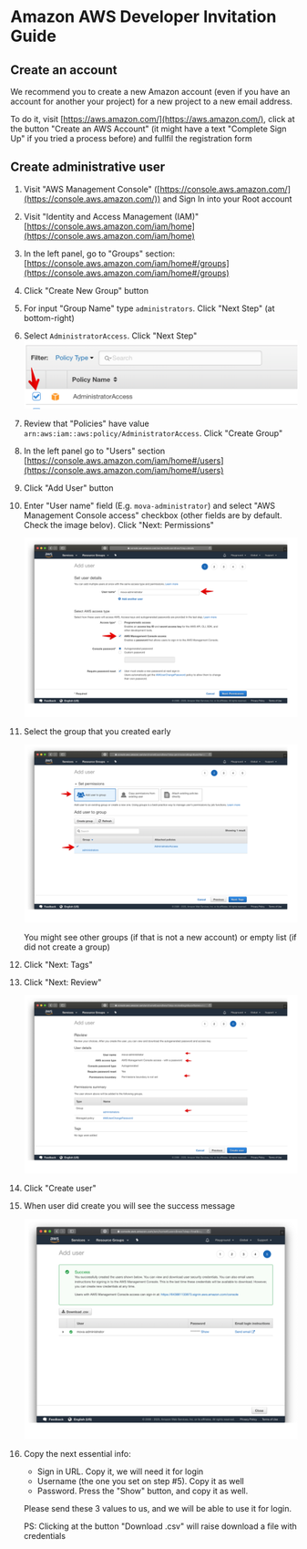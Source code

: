 # Amazon AWS Developer Invitation Guide

## Create an account

We recommend you to create a new Amazon account (even if you have an account for another your project) for a new project to a new email address.

To do it, visit [https://aws.amazon.com/](https://aws.amazon.com/), click at the button "Create an AWS Account" (it might have a text "Complete Sign Up" if you tried a process before) and fullfil the registration form



## Create administrative user

1.  Visit "AWS Management Console" ([https://console.aws.amazon.com/](https://console.aws.amazon.com/)) and Sign In into your Root account

2. Visit "Identity and Access Management (IAM)" [https://console.aws.amazon.com/iam/home](https://console.aws.amazon.com/iam/home)

3. In the left panel, go to "Groups" section: [https://console.aws.amazon.com/iam/home#/groups](https://console.aws.amazon.com/iam/home#/groups)

4. Click "Create New Group" button
    
5. For input "Group Name" type `administrators`. Click "Next Step" (at bottom-right)
    
6. Select `AdministratorAccess`. Click "Next Step" ![AWS AdministratorAccess](./_images/aws_administrator_access_policy.png) 

7. Review that "Policies" have value `arn:aws:iam::aws:policy/AdministratorAccess`. Click "Create Group"

8. In the left panel go to "Users" section [https://console.aws.amazon.com/iam/home#/users](https://console.aws.amazon.com/iam/home#/users)

9. Click "Add User" button
    
10. Enter "User name" field (E.g. `mova-administrator`) and select "AWS Management Console access" checkbox (other fields are by default. Check the image belov). Click "Next: Permissions"
    
    ![Add User - Step 1](./_images/aws_add_user_step1.png)

11. Select the group that you created early 

    ![Add User - Step 2](./_images/aws_add_user_step2.png)
    
    You might see other groups (if that is not a new account) or empty list (if did not create a group)
  
12. Click "Next: Tags"

13. Click "Next: Review"

    ![Add User - Step 4](./_images/aws_add_user_step4.png)
    
14. Click "Create user"

15. When user did create you will see the success message
    
    ![Add User - Step 5](./_images/aws_add_user_step5.png)
    
16. Copy the next  essential info:

    - Sign in URL. Copy it, we will need it for login
    - Username (the one you set on step #5). Copy it as well
    - Password. Press the "Show" button, and copy it as well.

    Please send these 3 values to us, and we will be able to use it for login.

    PS: Clicking at the button "Download .csv" will raise download a file with credentials



